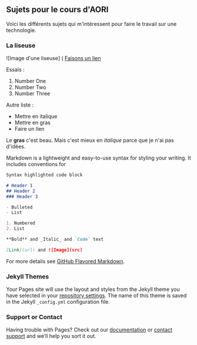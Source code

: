 ## Sujets pour le cours d'AORI

Voici les différents sujets qui m'intéressent pour faire le travail sur une technologie.

### La liseuse

![Image d'une liseuse] (
[Faisons un lien](http://ecosia.org) 

Essais : 
1. Number One
2. Number Two
3. Number Three

Autre liste : 
* Mettre en italique
* Mettre en gras
* Faire un lien

Le **gras** c'est beau. Mais c'est mieux en *italique* parce que je n'ai pas d'idées.

Markdown is a lightweight and easy-to-use syntax for styling your writing. It includes conventions for

```markdown
Syntax highlighted code block

# Header 1
## Header 2
### Header 3

- Bulleted
- List

1. Numbered
2. List

**Bold** and _Italic_ and `Code` text

[Link](url) and ![Image](src)
```

For more details see [GitHub Flavored Markdown](https://guides.github.com/features/mastering-markdown/).

### Jekyll Themes

Your Pages site will use the layout and styles from the Jekyll theme you have selected in your [repository settings](https://github.com/LeaGr99/aori/settings). The name of this theme is saved in the Jekyll `_config.yml` configuration file.

### Support or Contact

Having trouble with Pages? Check out our [documentation](https://help.github.com/categories/github-pages-basics/) or [contact support](https://github.com/contact) and we’ll help you sort it out.

